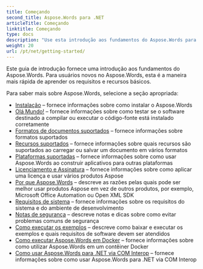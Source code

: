 ```yaml
---
title: Começando
second_title: Aspose.Words para .NET
articleTitle: Começando
linktitle: Começando
type: docs
description: "Use esta introdução aos fundamentos do Aspose.Words para .NET para começar a perceber o valor do Aspose.Words para o seu negócio."
weight: 20
url: /pt/net/getting-started/
---
```


Este guia de introdução fornece uma introdução aos fundamentos do Aspose.Words. Para usuários novos no Aspose.Words, esta é a maneira mais rápida de aprender os requisitos e recursos básicos.

Para saber mais sobre Aspose.Words, selecione a seção apropriada:

- [Instalação](/words/pt/net/installation/) – fornece informações sobre como instalar o Aspose.Words
- [Olá Mundo!](/words/pt/net/hello-world/) – fornece informações sobre como testar se o software destinado a compilar ou executar o código-fonte está instalado corretamente
- [Formatos de documentos suportados](/words/pt/net/supported-document-formats/) – fornece informações sobre formatos suportados
- [Recursos suportados](/words/pt/net/features/) – fornece informações sobre quais recursos são suportados ao carregar ou salvar um documento em vários formatos
- [Plataformas suportadas](https://docs.aspose.com/words/net/platforms-and-interoperability/) – fornece informações sobre como usar Aspose.Words ao construir aplicativos para outras plataformas
- [Licenciamento e Assinatura](/words/pt/net/licensing/) – fornece informações sobre como aplicar uma licença e usar vários produtos Aspose
- [Por que Aspose.Words](https://docs.aspose.com/words/net/aspose-words-or-other-solutions/) – descreve as razões pelas quais pode ser melhor usar produtos Aspose em vez de outros produtos, por exemplo, Microsoft Office Automation ou Open XML SDK
- [Requisitos de sistema](/words/pt/net/system-requirements/) – fornece informações sobre os requisitos do sistema e do ambiente de desenvolvimento
- [Notas de segurança](/words/pt/net/security/) – descreve notas e dicas sobre como evitar problemas comuns de segurança
- [Como executar os exemplos](/words/pt/net/how-to-run-the-examples/) – descreve como baixar e executar os exemplos e quais requisitos de software devem ser atendidos
- [Como executar Aspose.Words em Docker](/words/pt/net/how-to-run-aspose-words-in-docker/) – fornece informações sobre como utilizar Aspose.Words em um contêiner Docker
- [Como usar Aspose.Words para .NET via COM Interop](/words/pt/net/how-to-use-aspose-words-via-com-interop/) – fornece informações sobre como usar Aspose.Words para .NET via COM Interop

